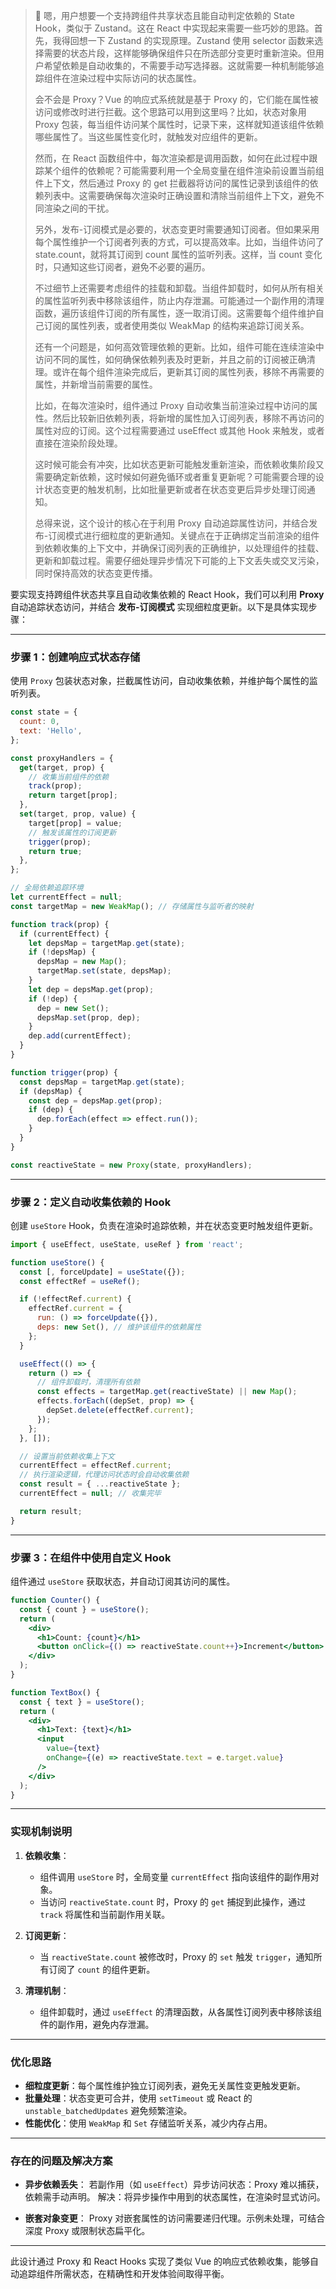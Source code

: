 > 💭 嗯，用户想要一个支持跨组件共享状态且能自动判定依赖的 State Hook，类似于 Zustand。这在 React 中实现起来需要一些巧妙的思路。首先，我得回想一下 Zustand 的实现原理。Zustand 使用 selector 函数来选择需要的状态片段，这样能够确保组件只在所选部分变更时重新渲染。但用户希望依赖是自动收集的，不需要手动写选择器。这就需要一种机制能够追踪组件在渲染过程中实际访问的状态属性。
>
> 会不会是 Proxy？Vue 的响应式系统就是基于 Proxy 的，它们能在属性被访问或修改时进行拦截。这个思路可以用到这里吗？比如，状态对象用 Proxy 包装，每当组件访问某个属性时，记录下来，这样就知道该组件依赖哪些属性了。当这些属性变化时，就触发对应组件的更新。
>
> 然而，在 React 函数组件中，每次渲染都是调用函数，如何在此过程中跟踪某个组件的依赖呢？可能需要利用一个全局变量在组件渲染前设置当前组件上下文，然后通过 Proxy 的 get 拦截器将访问的属性记录到该组件的依赖列表中。这需要确保每次渲染时正确设置和清除当前组件上下文，避免不同渲染之间的干扰。
>
> 另外，发布-订阅模式是必要的，状态变更时需要通知订阅者。但如果采用每个属性维护一个订阅者列表的方式，可以提高效率。比如，当组件访问了 state.count，就将其订阅到 count 属性的监听列表。这样，当 count 变化时，只通知这些订阅者，避免不必要的遍历。
>
> 不过细节上还需要考虑组件的挂载和卸载。当组件卸载时，如何从所有相关的属性监听列表中移除该组件，防止内存泄漏。可能通过一个副作用的清理函数，遍历该组件订阅的所有属性，逐一取消订阅。这需要每个组件维护自己订阅的属性列表，或者使用类似 WeakMap 的结构来追踪订阅关系。
>
> 还有一个问题是，如何高效管理依赖的更新。比如，组件可能在连续渲染中访问不同的属性，如何确保依赖列表及时更新，并且之前的订阅被正确清理。或许在每个组件渲染完成后，更新其订阅的属性列表，移除不再需要的属性，并新增当前需要的属性。
>
> 比如，在每次渲染时，组件通过 Proxy 自动收集当前渲染过程中访问的属性。然后比较新旧依赖列表，将新增的属性加入订阅列表，移除不再访问的属性对应的订阅。这个过程需要通过 useEffect 或其他 Hook 来触发，或者直接在渲染阶段处理。
>
> 这时候可能会有冲突，比如状态更新可能触发重新渲染，而依赖收集阶段又需要确定新依赖，这时候如何避免循环或者重复更新呢？可能需要合理的设计状态变更的触发机制，比如批量更新或者在状态变更后异步处理订阅通知。
>
> 总得来说，这个设计的核心在于利用 Proxy 自动追踪属性访问，并结合发布-订阅模式进行细粒度的更新通知。关键点在于正确绑定当前渲染的组件到依赖收集的上下文中，并确保订阅列表的正确维护，以处理组件的挂载、更新和卸载过程。需要仔细处理异步情况下可能的上下文丢失或交叉污染，同时保持高效的状态变更传播。
>
> 



要实现支持跨组件状态共享且自动收集依赖的 React Hook，我们可以利用 **Proxy** 自动追踪状态访问，并结合 **发布-订阅模式** 实现细粒度更新。以下是具体实现步骤：

---

### 步骤 1：创建响应式状态存储
使用 `Proxy` 包装状态对象，拦截属性访问，自动收集依赖，并维护每个属性的监听列表。

```javascript
const state = {
  count: 0,
  text: 'Hello',
};

const proxyHandlers = {
  get(target, prop) {
    // 收集当前组件的依赖
    track(prop);
    return target[prop];
  },
  set(target, prop, value) {
    target[prop] = value;
    // 触发该属性的订阅更新
    trigger(prop);
    return true;
  },
};

// 全局依赖追踪环境
let currentEffect = null;
const targetMap = new WeakMap(); // 存储属性与监听者的映射

function track(prop) {
  if (currentEffect) {
    let depsMap = targetMap.get(state);
    if (!depsMap) {
      depsMap = new Map();
      targetMap.set(state, depsMap);
    }
    let dep = depsMap.get(prop);
    if (!dep) {
      dep = new Set();
      depsMap.set(prop, dep);
    }
    dep.add(currentEffect);
  }
}

function trigger(prop) {
  const depsMap = targetMap.get(state);
  if (depsMap) {
    const dep = depsMap.get(prop);
    if (dep) {
      dep.forEach(effect => effect.run());
    }
  }
}

const reactiveState = new Proxy(state, proxyHandlers);
```

---

### 步骤 2：定义自动收集依赖的 Hook
创建 `useStore` Hook，负责在渲染时追踪依赖，并在状态变更时触发组件更新。

```javascript
import { useEffect, useState, useRef } from 'react';

function useStore() {
  const [, forceUpdate] = useState({});
  const effectRef = useRef();

  if (!effectRef.current) {
    effectRef.current = {
      run: () => forceUpdate({}),
      deps: new Set(), // 维护该组件的依赖属性
    };
  }

  useEffect(() => {
    return () => {
      // 组件卸载时，清理所有依赖
      const effects = targetMap.get(reactiveState) || new Map();
      effects.forEach((depSet, prop) => {
        depSet.delete(effectRef.current);
      });
    };
  }, []);

  // 设置当前依赖收集上下文
  currentEffect = effectRef.current;
  // 执行渲染逻辑，代理访问状态时会自动收集依赖
  const result = { ...reactiveState };
  currentEffect = null; // 收集完毕

  return result;
}
```

---

### 步骤 3：在组件中使用自定义 Hook
组件通过 `useStore` 获取状态，并自动订阅其访问的属性。

```jsx
function Counter() {
  const { count } = useStore();
  return (
    <div>
      <h1>Count: {count}</h1>
      <button onClick={() => reactiveState.count++}>Increment</button>
    </div>
  );
}

function TextBox() {
  const { text } = useStore();
  return (
    <div>
      <h1>Text: {text}</h1>
      <input 
        value={text}
        onChange={(e) => reactiveState.text = e.target.value}
      />
    </div>
  );
}
```

---

### 实现机制说明
1. **依赖收集**：
   - 组件调用 `useStore` 时，全局变量 `currentEffect` 指向该组件的副作用对象。
   - 当访问 `reactiveState.count` 时，Proxy 的 `get` 捕捉到此操作，通过 `track` 将属性和当前副作用关联。

2. **订阅更新**：
   - 当 `reactiveState.count` 被修改时，Proxy 的 `set` 触发 `trigger`，通知所有订阅了 `count` 的组件更新。

3. **清理机制**：
   - 组件卸载时，通过 `useEffect` 的清理函数，从各属性订阅列表中移除该组件的副作用，避免内存泄漏。

---

### 优化思路
- **细粒度更新**：每个属性维护独立订阅列表，避免无关属性变更触发更新。
- **批量处理**：状态变更可合并，使用 `setTimeout` 或 React 的 `unstable_batchedUpdates` 避免频繁渲染。
- **性能优化**：使用 `WeakMap` 和 `Set` 存储监听关系，减少内存占用。

---

### 存在的问题及解决方案
- **异步依赖丢失**：
  若副作用（如 `useEffect`）异步访问状态：Proxy 难以捕获，依赖需手动声明。
  解决：将异步操作中用到的状态属性，在渲染时显式访问。

- **嵌套对象变更**：
  Proxy 对嵌套属性的访问需要递归代理。示例未处理，可结合深度 Proxy 或限制状态扁平化。

---

此设计通过 Proxy 和 React Hooks 实现了类似 Vue 的响应式依赖收集，能够自动追踪组件所需状态，在精确性和开发体验间取得平衡。
